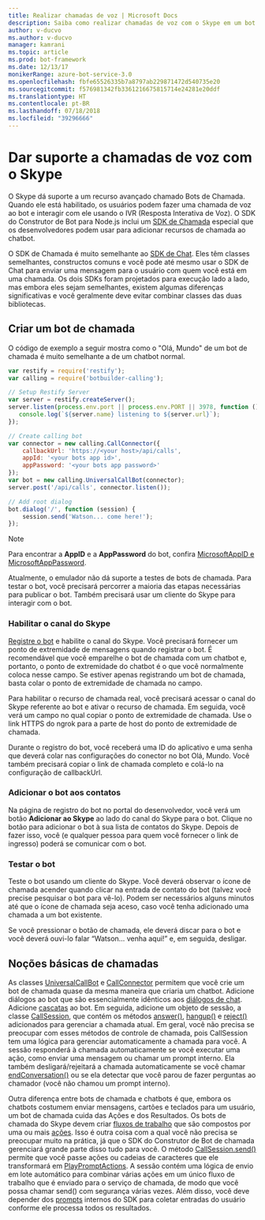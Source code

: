 ```yaml
---
title: Realizar chamadas de voz | Microsoft Docs
description: Saiba como realizar chamadas de voz com o Skype em um bot usando o Node.js
author: v-ducvo
ms.author: v-ducvo
manager: kamrani
ms.topic: article
ms.prod: bot-framework
ms.date: 12/13/17
monikerRange: azure-bot-service-3.0
ms.openlocfilehash: fbfe65526335b7a8797ab229871472d540735e20
ms.sourcegitcommit: f576981342fb3361216675815714e24281e20ddf
ms.translationtype: HT
ms.contentlocale: pt-BR
ms.lasthandoff: 07/18/2018
ms.locfileid: "39296666"
---
```

# <a name="support-audio-calls-with-skype"></a>Dar suporte a chamadas de voz com o Skype

O Skype dá suporte a um recurso avançado chamado Bots de Chamada.  Quando ele está habilitado, os usuários podem fazer uma chamada de voz ao bot e interagir com ele usando o IVR (Resposta Interativa de Voz).  O SDK do Construtor de Bot para Node.js inclui um [SDK de Chamada][calling_sdk] especial que os desenvolvedores podem usar para adicionar recursos de chamada ao chatbot.   

O SDK de Chamada é muito semelhante ao [SDK de Chat][chat_sdk]. Eles têm classes semelhantes, constructos comuns e você pode até mesmo usar o SDK de Chat para enviar uma mensagem para o usuário com quem você está em uma chamada.  Os dois SDKs foram projetados para execução lado a lado, mas embora eles sejam semelhantes, existem algumas diferenças significativas e você geralmente deve evitar combinar classes das duas bibliotecas.  

## <a name="create-a-calling-bot"></a>Criar um bot de chamada
O código de exemplo a seguir mostra como o "Olá, Mundo" de um bot de chamada é muito semelhante a de um chatbot normal. 

```javascript
var restify = require('restify');
var calling = require('botbuilder-calling');

// Setup Restify Server
var server = restify.createServer();
server.listen(process.env.port || process.env.PORT || 3978, function () {
   console.log(`${server.name} listening to ${server.url}`); 
});

// Create calling bot
var connector = new calling.CallConnector({
    callbackUrl: 'https://<your host>/api/calls',
    appId: '<your bots app id>',
    appPassword: '<your bots app password>'
});
var bot = new calling.UniversalCallBot(connector);
server.post('/api/calls', connector.listen());

// Add root dialog
bot.dialog('/', function (session) {
    session.send('Watson... come here!');
});
```

> [!NOTE]
> Para encontrar a **AppID** e a **AppPassword** do bot, confira [MicrosoftAppID e MicrosoftAppPassword](~/bot-service-manage-overview.md#microsoftappid-and-microsoftapppassword).

Atualmente, o emulador não dá suporte a testes de bots de chamada. Para testar o bot, você precisará percorrer a maioria das etapas necessárias para publicar o bot.  Também precisará usar um cliente do Skype para interagir com o bot. 

### <a name="enable-the-skype-channel"></a>Habilitar o canal do Skype
[Registre o bot](../bot-service-quickstart-registration.md) e habilite o canal do Skype. Você precisará fornecer um ponto de extremidade de mensagens quando registrar o bot. É recomendável que você emparelhe o bot de chamada com um chatbot e, portanto, o ponto de extremidade do chatbot é o que você normalmente coloca nesse campo.  Se estiver apenas registrando um bot de chamada, basta colar o ponto de extremidade de chamada no campo.  

Para habilitar o recurso de chamada real, você precisará acessar o canal do Skype referente ao bot e ativar o recurso de chamada. Em seguida, você verá um campo no qual copiar o ponto de extremidade de chamada. Use o link HTTPS do ngrok para a parte de host do ponto de extremidade de chamada.

Durante o registro do bot, você receberá uma ID do aplicativo e uma senha que deverá colar nas configurações do conector no bot Olá, Mundo. Você também precisará copiar o link de chamada completo e colá-lo na configuração de callbackUrl.

### <a name="add-bot-to-contacts"></a>Adicionar o bot aos contatos
Na página de registro do bot no portal do desenvolvedor, você verá um botão **Adicionar ao Skype** ao lado do canal do Skype para o bot. Clique no botão para adicionar o bot à sua lista de contatos do Skype.  Depois de fazer isso, você (e qualquer pessoa para quem você fornecer o link de ingresso) poderá se comunicar com o bot.

### <a name="test-your-bot"></a>Testar o bot
Teste o bot usando um cliente do Skype. Você deverá observar o ícone de chamada acender quando clicar na entrada de contato do bot (talvez você precise pesquisar o bot para vê-lo).  Podem ser necessários alguns minutos até que o ícone de chamada seja aceso, caso você tenha adicionado uma chamada a um bot existente.  

Se você pressionar o botão de chamada, ele deverá discar para o bot e você deverá ouvi-lo falar “Watson… venha aqui!” e, em seguida, desligar.

## <a name="calling-basics"></a>Noções básicas de chamadas
As classes [UniversalCallBot](http://docs.botframework.com/en-us/node/builder/calling-reference/classes/_botbuilder_d_.universalcallbot) e [CallConnector](http://docs.botframework.com/en-us/node/builder/calling-reference/classes/_botbuilder_d_.callconnector) permitem que você crie um bot de chamada quase da mesma maneira que criaria um chatbot. Adicione diálogos ao bot que são essencialmente idênticos aos [diálogos de chat](bot-builder-nodejs-manage-conversation-flow.md). Adicione [cascatas](bot-builder-nodejs-prompts.md) ao bot. Em seguida, adicione um objeto de sessão, a classe [CallSession](http://docs.botframework.com/en-us/node/builder/calling-reference/classes/_botbuilder_d_.callsession), que contém os métodos [answer()](http://docs.botframework.com/en-us/node/builder/calling-reference/classes/_botbuilder_d_.callsession#answer), [hangup()](http://docs.botframework.com/en-us/node/builder/calling-reference/classes/_botbuilder_d_.callsession#hangup) e [reject()](http://docs.botframework.com/en-us/node/builder/calling-reference/classes/_botbuilder_d_.callsession#reject) adicionados para gerenciar a chamada atual. Em geral, você não precisa se preocupar com esses métodos de controle de chamada, pois CallSession tem uma lógica para gerenciar automaticamente a chamada para você. A sessão responderá à chamada automaticamente se você executar uma ação, como enviar uma mensagem ou chamar um prompt interno. Ela também desligará/rejeitará a chamada automaticamente se você chamar [endConversation()](http://docs.botframework.com/en-us/node/builder/calling-reference/classes/_botbuilder_d_.callsession#endconversation) ou se ela detectar que você parou de fazer perguntas ao chamador (você não chamou um prompt interno).

Outra diferença entre bots de chamada e chatbots é que, embora os chatbots costumem enviar mensagens, cartões e teclados para um usuário, um bot de chamada cuida das Ações e dos Resultados. Os bots de chamada do Skype devem criar [fluxos de trabalho](http://docs.botframework.com/en-us/node/builder/calling-reference/interfaces/_botbuilder_d_.iworkflow) que são compostos por uma ou mais [ações](http://docs.botframework.com/en-us/node/builder/calling-reference/interfaces/_botbuilder_d_.iaction).  Isso é outra coisa com a qual você não precisa se preocupar muito na prática, já que o SDK do Construtor de Bot de chamada gerenciará grande parte disso tudo para você. O método [CallSession.send()](http://docs.botframework.com/en-us/node/builder/calling-reference/classes/_botbuilder_d_.callsession#send) permite que você passe ações ou cadeias de caracteres que ele transformará em [PlayPromptActions](http://docs.botframework.com/en-us/node/builder/calling-reference/classes/_botbuilder_d_.playpromptaction).  A sessão contém uma lógica de envio em lote automático para combinar várias ações em um único fluxo de trabalho que é enviado para o serviço de chamada, de modo que você possa chamar send() com segurança várias vezes.  Além disso, você deve depender dos [prompts](bot-builder-nodejs-prompts.md) internos do SDK para coletar entradas do usuário conforme ele processa todos os resultados.  

[calling_sdk]: http://docs.botframework.com/en-us/node/builder/calling-reference/modules/_botbuilder_d_
[chat_sdk]: http://docs.botframework.com/en-us/node/builder/chat-reference/modules/_botbuilder_d_